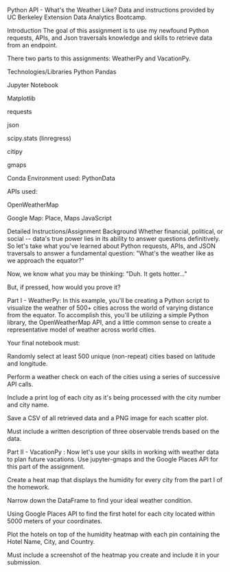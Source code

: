 Python API - What's the Weather Like?
Data and instructions provided by UC Berkeley Extension Data Analytics Bootcamp.

Introduction
The goal of this assignment is to use my newfound Python requests, APIs, and Json traversals knowledge and skills to retrieve data from an endpoint.

There two parts to this assignments: WeatherPy and VacationPy.

Technologies/Libraries
Python Pandas

Jupyter Notebook

Matplotlib

requests

json

scipy.stats (linregress)

citipy

gmaps

Conda Environment used: PythonData

APIs used:

OpenWeatherMap

Google Map: Place, Maps JavaScript

Detailed Instructions/Assignment Background
Whether financial, political, or social -- data's true power lies in its ability to answer questions definitively. So let's take what you've learned about Python requests, APIs, and JSON traversals to answer a fundamental question: "What's the weather like as we approach the equator?"

Now, we know what you may be thinking: "Duh. It gets hotter..."

But, if pressed, how would you prove it?

Part I - WeatherPy:
In this example, you'll be creating a Python script to visualize the weather of 500+ cities across the world of varying distance from the equator. To accomplish this, you'll be utilizing a simple Python library, the OpenWeatherMap API, and a little common sense to create a representative model of weather across world cities.

Your final notebook must:

Randomly select at least 500 unique (non-repeat) cities based on latitude and longitude.

Perform a weather check on each of the cities using a series of successive API calls.

Include a print log of each city as it's being processed with the city number and city name.

Save a CSV of all retrieved data and a PNG image for each scatter plot.

Must include a written description of three observable trends based on the data.

Part II - VacationPy :
Now let's use your skills in working with weather data to plan future vacations. Use jupyter-gmaps and the Google Places API for this part of the assignment.

Create a heat map that displays the humidity for every city from the part I of the homework.

Narrow down the DataFrame to find your ideal weather condition.

Using Google Places API to find the first hotel for each city located within 5000 meters of your coordinates.

Plot the hotels on top of the humidity heatmap with each pin containing the Hotel Name, City, and Country.

Must include a screenshot of the heatmap you create and include it in your submission.
